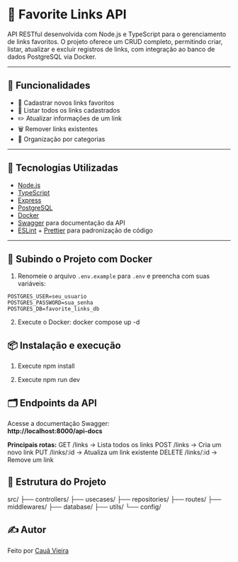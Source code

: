 # 📌 Favorite Links API

API RESTful desenvolvida com Node.js e TypeScript para o gerenciamento de links favoritos. O projeto oferece um CRUD completo, permitindo criar, listar, atualizar e excluir registros de links, com integração ao banco de dados PostgreSQL via Docker.

---

## 🚀 Funcionalidades

- 🔗 Cadastrar novos links favoritos
- 📄 Listar todos os links cadastrados
- ✏️ Atualizar informações de um link
- 🗑️ Remover links existentes
- 📂 Organização por categorias

---

## 🧰 Tecnologias Utilizadas

- [Node.js](https://nodejs.org/)
- [TypeScript](https://www.typescriptlang.org/)
- [Express](https://expressjs.com/)
- [PostgreSQL](https://www.postgresql.org/)
- [Docker](https://www.docker.com/)
- [Swagger](https://swagger.io/) para documentação da API
- [ESLint](https://eslint.org/) + [Prettier](https://prettier.io/) para padronização de código

---

## 🐳 Subindo o Projeto com Docker

1. Renomeie o arquivo `.env.example` para `.env` e preencha com suas variáveis:
   
```env
POSTGRES_USER=seu_usuario
POSTGRES_PASSWORD=sua_senha
POSTGRES_DB=favorite_links_db
```

2. Execute o Docker:
docker compose up -d

## 📦 Instalação e execução

1. Execute npm install

2. Execute npm run dev

## 🗂️ Endpoints da API

Acesse a documentação Swagger:  
**http://localhost:8000/api-docs**

**Principais rotas:**
GET /links → Lista todos os links
POST /links → Cria um novo link
PUT /links/:id → Atualiza um link existente
DELETE /links/:id → Remove um link

## 📁 Estrutura do Projeto

src/
├── controllers/
├── usecases/
├── repositories/
├── routes/
├── middlewares/
├── database/
├── utils/
└── config/

## ✍️ Autor

Feito por [Cauã Vieira](https://www.linkedin.com/in/cau%C3%A3-vieira/)
